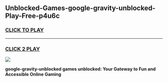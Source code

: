 
## Unblocked-Games-google-gravity-unblocked-Play-Free-p4u6c
<h3>
<a href="https://premium76.site?title=google-gravity-unblocked&ref=21A">CLICK TO PLAY</a></h3>
<hr>

<h3>
<a href="https://premium76.site?title=google-gravity-unblocked&ref=21A">CLICK 2 PLAY</a>
  
</h3>

<a href="https://premium76.site?title=google-gravity-unblocked&ref=21A"><img src="https://clearcache.store/games.png"></a>


**google-gravity-unblocked games unblocked: Your Gateway to Fun and Accessible Online Gaming**
